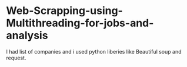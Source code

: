 # Web-Scrapping-using-Multithreading-for-jobs-and-analysis
I had list of companies and i used python liberies like Beautiful soup and request. 
